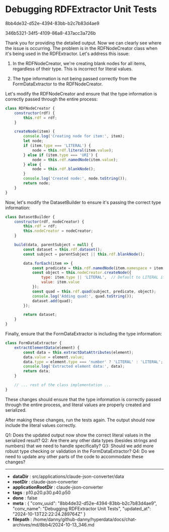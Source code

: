 # Debugging RDFExtractor Unit Tests

8bb4de32-d52e-4394-83bb-b2c7b83d4ae9

346b5321-34f5-4109-86a8-437acc3a726b

 Thank you for providing the detailed output. Now we can clearly see where the issue is occurring. The problem is in the RDFNodeCreator class when it's being used in the RDFExtractor. Let's address this issue:

1. In the RDFNodeCreator, we're creating blank nodes for all items, regardless of their type. This is incorrect for literal values.

2. The type information is not being passed correctly from the FormDataExtractor to the RDFNodeCreator.

Let's modify the RDFNodeCreator and ensure that the type information is correctly passed through the entire process:

```javascript
class RDFNodeCreator {
    constructor(rdf) {
        this.rdf = rdf;
    }

    createNode(item) {
        console.log('Creating node for item:', item);
        let node;
        if (item.type === 'LITERAL') {
            node = this.rdf.literal(item.value);
        } else if (item.type === 'URI') {
            node = this.rdf.namedNode(item.value);
        } else {
            node = this.rdf.blankNode();
        }
        console.log('Created node:', node.toString());
        return node;
    }
}
```

Now, let's modify the DatasetBuilder to ensure it's passing the correct type information:

```javascript
class DatasetBuilder {
    constructor(rdf, nodeCreator) {
        this.rdf = rdf;
        this.nodeCreator = nodeCreator;
    }

    build(data, parentSubject = null) {
        const dataset = this.rdf.dataset();
        const subject = parentSubject || this.rdf.blankNode();

        data.forEach(item => {
            const predicate = this.rdf.namedNode(item.namespace + item.term);
            const object = this.nodeCreator.createNode({
                type: item.type || 'LITERAL',  // Default to LITERAL if not specified
                value: item.value
            });
            const quad = this.rdf.quad(subject, predicate, object);
            console.log('Adding quad:', quad.toString());
            dataset.add(quad);
        });

        return dataset;
    }
}
```

Finally, ensure that the FormDataExtractor is including the type information:

```javascript
class FormDataExtractor {
    extractElementData(element) {
        const data = this.extractDataAttributes(element);
        data.value = element.value;
        data.type = element.type === 'number' ? 'LITERAL' : 'LITERAL';  // You might want to add more specific type handling here
        console.log('Extracted element data:', data);
        return data;
    }

    // ... rest of the class implementation ...
}
```

These changes should ensure that the type information is correctly passed through the entire process, and literal values are properly created and serialized.

After making these changes, run the tests again. The output should now include the literal values correctly.

Q1: Does the updated output now show the correct literal values in the serialized result?
Q2: Are there any other data types (besides strings and numbers) that we need to handle specifically?
Q3: Should we add more robust type checking or validation in the FormDataExtractor?
Q4: Do we need to update any other parts of the code to accommodate these changes?

---

* **dataDir** : src/applications/claude-json-converter/data
* **rootDir** : claude-json-converter
* **applicationRootDir** : claude-json-converter
* **tags** : p10.p20.p30.p40.p50
* **done** : false
* **meta** : {
  "conv_uuid": "8bb4de32-d52e-4394-83bb-b2c7b83d4ae9",
  "conv_name": "Debugging RDFExtractor Unit Tests",
  "updated_at": "2024-10-13T22:22:24.289764Z"
}
* **filepath** : /home/danny/github-danny/hyperdata/docs/chat-archives/md/8bb4/2024-10-13_346.md